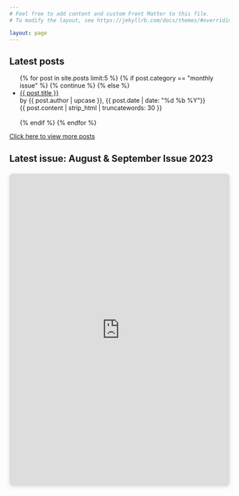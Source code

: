 ```yaml
---
# Feel free to add content and custom Front Matter to this file.
# To modify the layout, see https://jekyllrb.com/docs/themes/#overriding-theme-defaults

layout: page
---
```


<div class="flex-container">

  <div class="latest-posts">
    <h2>Latest posts</h2>
    <ul class="post-ul">
      {% for post in site.posts limit:5 %}
        {% if post.category == "monthly issue" %}
          {% continue %}
        {% else %}
          <li><a href="/testProject/{{ post.url }}">{{ post.title }}</a>
          <br>by {{ post.author | upcase }}, {{ post.date | date: "%d %b %Y"}}
          <br>{{ post.content | strip_html | truncatewords: 30 }}</li>
          <br>
        {% endif %}
      {% endfor %}
    </ul>
    <a href="/testProject/{{ site.url }}/article-posts/">Click here to view more posts</a>

  </div>

  <div class="latest-issue">
    <h2 class="monthly-issue">Latest issue: August & September Issue 2023</h2>
    <div style="position: relative; width: 100%; height: 0; padding-top: 141.4148%;
    padding-bottom: 0; box-shadow: 0 2px 8px 0 rgba(63,69,81,0.16); margin-top: 1.6em; margin-bottom: 0.9em; overflow: hidden;
    border-radius: 8px; will-change: transform;">
      <iframe loading="lazy" style="position: absolute; width: 100%; height: 100%; top: 0; left: 0; border: none; padding: 0;margin: 0;"
        src="https:&#x2F;&#x2F;www.canva.com&#x2F;design&#x2F;DAFvzj37a-g&#x2F;view?embed" allowfullscreen="allowfullscreen" allow="fullscreen">
      </iframe>
    </div>
    <a href="https:&#x2F;&#x2F;www.canva.com&#x2F;design&#x2F;DAFvzj37a-g&#x2F;view?utm_content=DAFvzj37a-g&amp;utm_campaign=designshare&amp;utm_medium=embeds&amp;utm_source=link" target="_blank" rel="noopener"></a>
  </div>

</div>